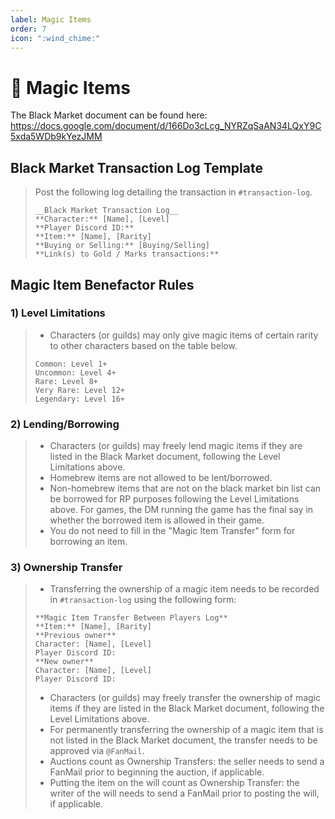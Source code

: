 ```yaml
---
label: Magic Items
order: 7
icon: ":wind_chime:"
---
```


<style>
h1:before { content: "🎐 " }
</style> 

# Magic Items

The Black Market document can be found here: https://docs.google.com/document/d/166Do3cLcg_NYRZqSaAN34LQxY9C5xda5WDb9kYezJMM


## Black Market Transaction Log Template
> Post the following log detailing the transaction in `#transaction-log`.
> ```
> __Black Market Transaction Log__
> **Character:** [Name], [Level]
> **Player Discord ID:** 
> **Item:** [Name], [Rarity]
> **Buying or Selling:** [Buying/Selling]
> **Link(s) to Gold / Marks transactions:** 
> ```

## Magic Item Benefactor Rules
### 1) Level Limitations
> - Characters (or guilds) may only give magic items of certain rarity to other characters based on the table below.
> ```
> Common: Level 1+
> Uncommon: Level 4+
> Rare: Level 8+
> Very Rare: Level 12+
> Legendary: Level 16+
> ```
### 2) Lending/Borrowing
> - Characters (or guilds) may freely lend magic items if they are listed in the Black Market document, following the Level Limitations above.
> - Homebrew items are not allowed to be lent/borrowed.
> - Non-homebrew items that are not on the black market bin list can be borrowed for RP purposes following the Level Limitations above. For games, the DM running the game has the final say in whether the borrowed item is allowed in their game.
> - You do not need to fill in the "Magic Item Transfer" form for borrowing an item.
### 3) Ownership Transfer
> - Transferring the ownership of a magic item needs to be recorded in `#transaction-log` using the following form:
> ```
> **Magic Item Transfer Between Players Log**
> **Item:** [Name], [Rarity]
> **Previous owner**
> Character: [Name], [Level]
> Player Discord ID:
> **New owner**
> Character: [Name], [Level]
> Player Discord ID: 
> ```
> - Characters (or guilds) may freely transfer the ownership of magic items if they are listed in the Black Market document, following the Level Limitations above.
> - For permanently transferring the ownership of a magic item that is not listed in the Black Market document, the transfer needs to be approved via `@FanMail`.
> - Auctions count as Ownership Transfers: the seller needs to send a FanMail prior to beginning the auction, if applicable.
> - Putting the item on the will count as Ownership Transfer: the writer of the will needs to send a FanMail prior to posting the will, if applicable.